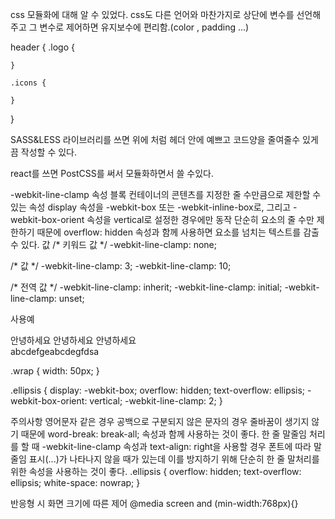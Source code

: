 css 모듈화에 대해 알 수 있었다.
css도 다른 언어와 마찬가지로 상단에 변수를 선언해주고
그 변수로 제어하면 유지보수에 편리함.(color , padding ...)


header {
    .logo {
        
    }
    
    .icons {

    }
}

SASS&LESS 라이브러리를 쓰면
위에 처럼  헤더 안에
예쁘고 코드양을 줄여줄수 있게끔 작성할 수 있다.


react를 쓰면 
PostCSS를 써서 모듈화하면서 쓸 수있다.





-webkit-line-clamp 속성
블록 컨테이너의 콘텐츠를 지정한 줄 수만큼으로 제한할 수 있는 속성
display 속성을 -webkit-box 또는 -webkit-inline-box로, 그리고 -webkit-box-orient 속성을 vertical로 설정한 경우에만 동작
단순히 요소의 줄 수만 제한하기 때문에 overflow: hidden 속성과 함께 사용하면 요소를 넘치는 텍스트를 감출 수 있다.
값
/* 키워드 값 */
-webkit-line-clamp: none;

/* <integer> 값 */
-webkit-line-clamp: 3;
-webkit-line-clamp: 10;

/* 전역 값 */
-webkit-line-clamp: inherit;
-webkit-line-clamp: initial;
-webkit-line-clamp: unset;

사용예
<div class="wrap">
    <div class="ellipsis">안녕하세요 안녕하세요 안녕하세요</div>
</div>
<div class="wrap">
    <div class="ellipsis">abcdefgeabcdegfdsa</div>
</div>

.wrap {
  width: 50px;
}

.ellipsis {
    display: -webkit-box;
    overflow: hidden;
    text-overflow: ellipsis;
    -webkit-box-orient: vertical;
    -webkit-line-clamp: 2;
}

주의사항
영어문자 같은 경우 공백으로 구분되지 않은 문자의 경우 줄바꿈이 생기지 않기 때문에 word-break: break-all; 속성과 함께 사용하는 것이 좋다.
한 줄 말줄임 처리를 할 때 -webkit-line-clamp 속성과 text-align: right을 사용할 경우 폰트에 따라 말줄임 표시(...)가 나타나지 않을 때가 있는데 이를 방지하기 위해 단순히 한 줄 말처리를 위한 속성을 사용하는 것이 좋다.
.ellipsis {
  overflow: hidden;
  text-overflow: ellipsis;
  white-space: nowrap;
}



반응형 시 화면 크기에 따른 제어
@media screen and (min-width:768px){}
